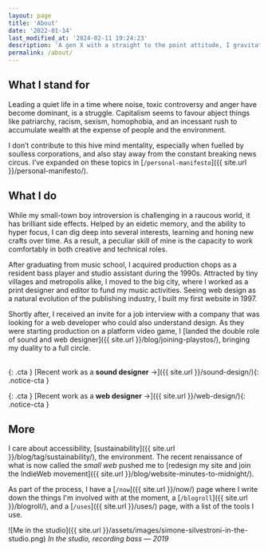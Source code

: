 ```yaml
---
layout: page
title: 'About'
date: '2022-01-14'
last_modified_at: '2024-02-11 19:24:23'
description: 'A gen X with a straight to the point attitude, I gravitate around duality. Using a mix of instinct and academic learning, I juggle between art and technology in equal measure. Based in Cambridge (UK), I work in web design and sound production.'
permalink: /about/
---
```

## What I stand for

Leading a quiet life in a time where noise, toxic controversy and anger have become dominant, is a struggle. Capitalism seems to favour abject things like patriarchy, racism, sexism, homophobia, and an incessant rush to accumulate wealth at the expense of people and the environment.

I don’t contribute to this hive mind mentality, especially when fuelled by soulless corporations, and also stay away from the constant breaking news circus. I’ve expanded on these topics in [`/personal-manifesto`]({{ site.url }}/personal-manifesto/).

## What I do

While my small-town boy introversion is challenging in a raucous world, it has brilliant side effects. Helped by an eidetic memory, and the ability to hyper focus, I can dig deep into several interests, learning and honing new crafts over time. As a result, a peculiar skill of mine is the capacity to work comfortably in both creative and technical roles. 

After graduating from music school, I acquired production chops as a resident bass player and studio assistant during the 1990s. Attracted by tiny villages and metropolis alike, I moved to the big city, where I worked as a print designer and editor to fund my music activities. Seeing web design as a natural evolution of the publishing industry, I built my first website in 1997.

Shortly after, I received an invite for a job interview with a company that was looking for a web developer who could also understand design. As they were starting production on a platform video game, I [landed the double role of sound and web designer]({{ site.url }}/blog/joining-playstos/), bringing my duality to a full circle.<br><br>

{: .cta }
[Recent work as a **sound designer**&nbsp;&rarr;]({{ site.url }}/sound-design/){: .notice-cta }

{: .cta }
[Recent work as a **web designer**&nbsp;&rarr;]({{ site.url }}/web-design/){: .notice-cta }

## More

I care about accessibility, [sustainability]({{ site.url }}/blog/tag/sustainability/), the environment. The recent renaissance of what is now called the *small web* pushed me to [redesign my site and join the IndieWeb movement]({{ site.url }}/blog/website-minutes-to-midnight/).

As part of the process, I have a [`/now`]({{ site.url }}/now/) page where I write down the things I'm involved with at the moment, a [`/blogroll`]({{ site.url }}/blogroll/), and a [`/uses`]({{ site.url }}/uses/) page, with a list of the tools I use.

![Me in the studio]({{ site.url }}/assets/images/simone-silvestroni-in-the-studio.png)
_In the studio, recording bass — 2019_